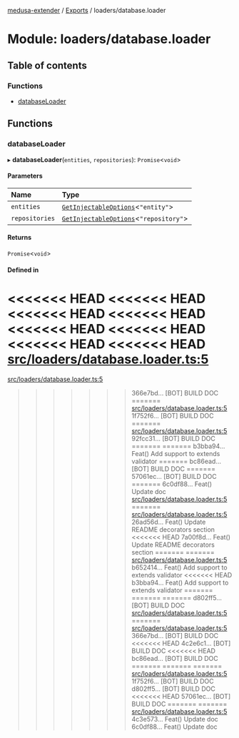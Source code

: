 [medusa-extender](../README.md) / [Exports](../modules.md) / loaders/database.loader

# Module: loaders/database.loader

## Table of contents

### Functions

- [databaseLoader](loaders_database_loader.md#databaseloader)

## Functions

### databaseLoader

▸ **databaseLoader**(`entities`, `repositories`): `Promise`<`void`\>

#### Parameters

| Name | Type |
| :------ | :------ |
| `entities` | [`GetInjectableOptions`](types.md#getinjectableoptions)<``"entity"``\> |
| `repositories` | [`GetInjectableOptions`](types.md#getinjectableoptions)<``"repository"``\> |

#### Returns

`Promise`<`void`\>

#### Defined in

<<<<<<< HEAD
<<<<<<< HEAD
<<<<<<< HEAD
<<<<<<< HEAD
<<<<<<< HEAD
<<<<<<< HEAD
<<<<<<< HEAD
<<<<<<< HEAD
[src/loaders/database.loader.ts:5](https://github.com/adrien2p/medusa-extender/blob/89f7223/src/loaders/database.loader.ts#L5)
=======
[src/loaders/database.loader.ts:5](https://github.com/adrien2p/medusa-extender/blob/23cd201/src/loaders/database.loader.ts#L5)
>>>>>>> 366e7bd... [BOT] BUILD DOC
=======
[src/loaders/database.loader.ts:5](https://github.com/adrien2p/medusa-extender/blob/0490090/src/loaders/database.loader.ts#L5)
>>>>>>> 1f752f6... [BOT] BUILD DOC
=======
[src/loaders/database.loader.ts:5](https://github.com/adrien2p/medusa-extender/blob/7e89c01/src/loaders/database.loader.ts#L5)
>>>>>>> 92fcc31... [BOT] BUILD DOC
=======
=======
>>>>>>> b3bba94... Feat() Add support to extends validator
=======
>>>>>>> bc86ead... [BOT] BUILD DOC
=======
>>>>>>> 57061ec... [BOT] BUILD DOC
=======
>>>>>>> 6c0df88... Feat() Update doc
[src/loaders/database.loader.ts:5](https://github.com/adrien2p/medusa-extender/blob/7e89c01/src/loaders/database.loader.ts#L5)
=======
[src/loaders/database.loader.ts:5](https://github.com/adrien2p/medusa-extender/blob/89f7223/src/loaders/database.loader.ts#L5)
>>>>>>> 26ad56d... Feat() Update README decorators section
<<<<<<< HEAD
>>>>>>> 7a00f8d... Feat() Update README decorators section
=======
=======
[src/loaders/database.loader.ts:5](https://github.com/adrien2p/medusa-extender/blob/834fee1/src/loaders/database.loader.ts#L5)
>>>>>>> b652414... Feat() Add support to extends validator
<<<<<<< HEAD
>>>>>>> b3bba94... Feat() Add support to extends validator
=======
=======
=======
>>>>>>> d802ff5... [BOT] BUILD DOC
[src/loaders/database.loader.ts:5](https://github.com/adrien2p/medusa-extender/blob/834fee1/src/loaders/database.loader.ts#L5)
=======
[src/loaders/database.loader.ts:5](https://github.com/adrien2p/medusa-extender/blob/23cd201/src/loaders/database.loader.ts#L5)
>>>>>>> 366e7bd... [BOT] BUILD DOC
<<<<<<< HEAD
>>>>>>> 4c2e6c1... [BOT] BUILD DOC
<<<<<<< HEAD
>>>>>>> bc86ead... [BOT] BUILD DOC
=======
=======
=======
[src/loaders/database.loader.ts:5](https://github.com/adrien2p/medusa-extender/blob/0490090/src/loaders/database.loader.ts#L5)
>>>>>>> 1f752f6... [BOT] BUILD DOC
>>>>>>> d802ff5... [BOT] BUILD DOC
<<<<<<< HEAD
>>>>>>> 57061ec... [BOT] BUILD DOC
=======
=======
[src/loaders/database.loader.ts:5](https://github.com/adrien2p/medusa-extender/blob/e820602/src/loaders/database.loader.ts#L5)
>>>>>>> 4c3e573... Feat() Update doc
>>>>>>> 6c0df88... Feat() Update doc
